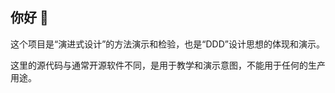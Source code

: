 ## 你好 👋

这个项目是“演进式设计”的方法演示和检验，也是“DDD”设计思想的体现和演示。

这里的源代码与通常开源软件不同，是用于教学和演示意图，不能用于任何的生产用途。

<!--

**Here are some ideas to get you started:**

🙋‍♀️ A short introduction - what is your organization all about?
🌈 Contribution guidelines - how can the community get involved?
👩‍💻 Useful resources - where can the community find your docs? Is there anything else the community should know?
🍿 Fun facts - what does your team eat for breakfast?
🧙 Remember, you can do mighty things with the power of [Markdown](https://docs.github.com/github/writing-on-github/getting-started-with-writing-and-formatting-on-github/basic-writing-and-formatting-syntax)
-->
